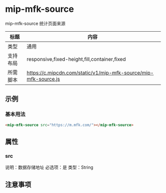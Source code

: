 # mip-mfk-source

mip-mfk-source 统计页面来源

标题|内容
----|----
类型|通用
支持布局|responsive,fixed-height,fill,container,fixed
所需脚本|https://c.mipcdn.com/static/v1/mip-mfk-source/mip-mfk-source.js

## 示例

### 基本用法
```html
<mip-mfk-source src="https://m.mfk.com/"></mip-mfk-source>
```

## 属性

### src
说明：数据存储地址
必选项：是
类型：String

## 注意事项

